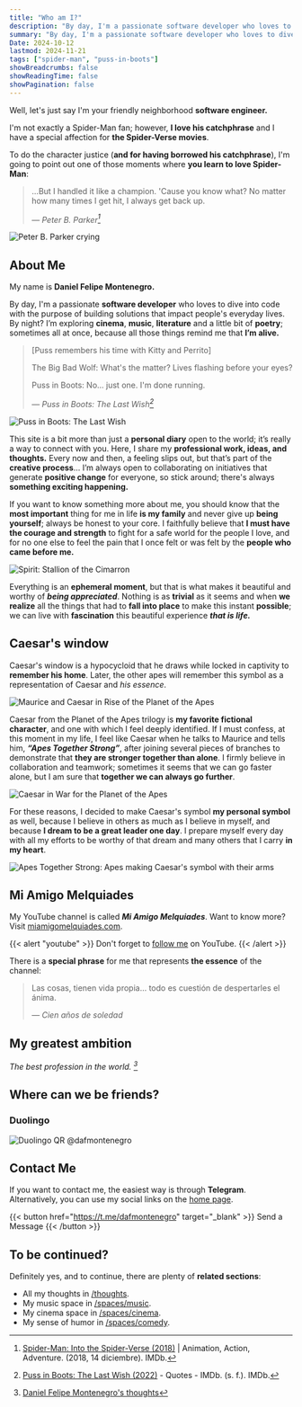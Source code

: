 ```yaml
---
title: "Who am I?"
description: "By day, I'm a passionate software developer who loves to dive into code with the purpose of building solutions that impact people's everyday lives. By night? I'm exploring cinema, music, literature, and a little bit of poetry; sometimes all at once, because all those things remind me that I'm alive."
summary: "By day, I'm a passionate software developer who loves to dive into code with the purpose of building solutions that impact people's everyday lives. By night? I'm exploring cinema, music, literature, and a little bit of poetry; sometimes all at once, because all those things remind me that I'm alive."
Date: 2024-10-12
lastmod: 2024-11-21
tags: ["spider-man", "puss-in-boots"]
showBreadcrumbs: false
showReadingTime: false
showPagination: false
---
```

Well, let's just say I'm your friendly neighborhood **software engineer.**

I'm not exactly a Spider-Man fan; however, **I love his catchphrase** and I have a special affection for **the Spider-Verse movies**.

To do the character justice (**and for having borrowed his catchphrase**), I'm going to point out one of those moments where **you learn to love Spider-Man**:

> ...But I handled it like a champion. 'Cause you know what? No matter how many times I get hit, I always get back up.
> 
> — <cite>Peter B. Parker[^1]</cite>

[^1]: [Spider-Man: Into the Spider-Verse (2018)](https://www.imdb.com/title/tt4633694/) | Animation, Action, Adventure. (2018, 14 diciembre). IMDb.

![Peter B. Parker crying](img/spider-man-crying.gif)

## About Me
My name is **Daniel Felipe Montenegro.**

By day, I'm a passionate **software developer** who loves to dive into code with the purpose of building solutions that impact people's everyday lives. By night? I’m exploring **cinema**, **music**, **literature** and a little bit of **poetry**; sometimes all at once, because all those things remind me that **I’m alive.**

> [Puss remembers his time with Kitty and Perrito]
> 
> The Big Bad Wolf: What's the matter? Lives flashing before your eyes?
> 
> Puss in Boots: No... just one. I'm done running.
> 
> — <cite>Puss in Boots: The Last Wish[^2]</cite>

[^2]: [Puss in Boots: The Last Wish (2022)](https://www.imdb.com/title/tt3915174/quotes/) - Quotes - IMDb. (s. f.). IMDb.

![Puss in Boots: The Last Wish](img/puss-in-boots-vs-wolf.gif)

This site is a bit more than just a **personal diary** open to the world; it’s really a way to connect with you. Here, I share my **professional work, ideas, and thoughts.** Every now and then, a feeling slips out, but that’s part of the **creative process**... I’m always open to collaborating on initiatives that generate **positive change** for everyone, so stick around; there's always **something exciting happening.**

If you want to know something more about me, you should know that the **most important** thing for me in life **is my family** and never give up **being yourself**; always be honest to your core. I faithfully believe that **I must have the courage and strength** to fight for a safe world for the people I love, and for no one else to feel the pain that I once felt or was felt by the **people who came before me.**

![Spirit: Stallion of the Cimarron](img/spirit.gif "Spirit: Stallion of the Cimarron")

Everything is an **ephemeral moment**, but that is what makes it beautiful and worthy of ***being appreciated***. Nothing is as **trivial** as it seems and when **we realize** all the things that had to **fall into place** to make this instant **possible**; we can live with **fascination** this beautiful experience ***that is life.***

## Caesar's window
Caesar's window is a hypocycloid that he draws while locked in captivity to **remember his home**. Later, the other apes will remember this symbol as a representation of Caesar and *his essence*.

![Maurice and Caesar in Rise of the Planet of the Apes](img/maurice-caesar.jpg "Maurice and Caesar in Rise of the Planet of the Apes")

Caesar from the Planet of the Apes trilogy is **my favorite fictional character**, and one with which I feel deeply identified. If I must confess, at this moment in my life, I feel like Caesar when he talks to Maurice and tells him, ***“Apes Together Strong”***, after joining several pieces of branches to demonstrate that **they are stronger together than alone**. I firmly believe in collaboration and teamwork; sometimes it seems that we can go faster alone, but I am sure that **together we can always go further**.

![Caesar in War for the Planet of the Apes](img/caesar-ape.jpg "Caesar in War for the Planet of the Apes")

For these reasons, I decided to make Caesar's symbol **my personal symbol** as well, because I believe in others as much as I believe in myself, and because **I dream to be a great leader one day**. I prepare myself every day with all my efforts to be worthy of that dream and many others that I carry **in my heart**.

![Apes Together Strong: Apes making Caesar's symbol with their arms](img/apes-together-strong.jpg "Apes Together Strong: Apes making Caesar's symbol with their arms")

## Mi Amigo Melquiades 
My YouTube channel is called ***Mi Amigo Melquiades***. Want to know more? Visit [miamigomelquiades.com](https://miamigomelquiades.com/).

{{< alert "youtube" >}}
Don't forget to [follow me](https://www.youtube.com/@MiAmigoMelquiades) on YouTube.
{{< /alert >}}


There is a **special phrase** for me that represents **the essence** of the channel:

> Las cosas, tienen vida propia... todo es cuestión de despertarles el ánima.
> 
> — <cite>Cien años de soledad</cite>

## My greatest ambition
*The best profession in the world.* <cite>[^3]</cite>

[^3]: [Daniel Felipe Montenegro's thoughts](/thoughts)

## Where can we be friends?

### Duolingo
![Duolingo QR @dafmontenegro](img/duolingo-qr.jpg)

## Contact Me
If you want to contact me, the easiest way is through **Telegram**. Alternatively, you can use my social links on the [home page](/).

{{< button href="https://t.me/dafmontenegro" target="_blank" >}}
Send a Message
{{< /button >}}

## To be continued?
Definitely yes, and to continue, there are plenty of **related sections**:
- All my thoughts in [/thoughts](/thoughts).
- My music space in [/spaces/music](spaces/music).
- My cinema space in [/spaces/cinema](spaces/cinema).
- My sense of humor in [/spaces/comedy](spaces/comedy).